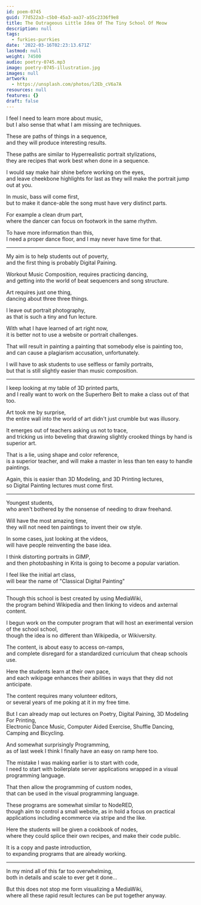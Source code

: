 ```yaml
---
id: poem-0745
guid: 77d522a3-c5b0-45a3-aa37-a55c2336f9e8
title: The Outrageous Little Idea Of The Tiny School Of Meow
description: null
tags:
  - furkies-purrkies
date: '2022-03-16T02:23:13.671Z'
lastmod: null
weight: 74500
audio: poetry-0745.mp3
image: poetry-0745-illustration.jpg
images: null
artwork:
  - https://unsplash.com/photos/l2Eb_cV6a7A
resources: null
features: {}
draft: false
---
```


I feel I need to learn more about music,\
but I also sense that what I am missing are techniques.

These are paths of things in a sequence,\
and they will produce interesting results.

These paths are similar to Hyperrealistic portrait stylizations,\
they are recipes that work best when done in a sequence.

I would say make hair shine before working on the eyes,\
and leave cheekbone highlights for last as they will make the portrait jump out at you.

In music, bass will come first,\
but to make it dance-able the song must have very distinct parts.

For example a clean drum part,\
where the dancer can focus on footwork in the same rhythm.

To have more information than this,\
I need a proper dance floor, and I may never have time for that.

---

My aim is to help students out of poverty,\
and the first thing is probably Digital Paining.

Workout Music Composition, requires practicing dancing,\
and getting into the world of beat sequencers and song structure.

Art requires just one thing,\
dancing about three three things.

I leave out portrait photography,\
as that is such a tiny and fun lecture.

With what I have learned of art right now,\
it is better not to use a website or portrait challenges.

That will result in painting a painting that somebody else is painting too,\
and can cause a plagiarism accusation, unfortunately.

I will have to ask students to use selfless or family portraits,\
but that is still slightly easier than music composition.

---

I keep looking at my table of 3D printed parts,\
and I really want to work on the Superhero Belt to make a class out of that too.

Art took me by surprise,\
the entire wall into the world of art didn't just crumble but was illusory.

It emerges out of teachers asking us not to trace,\
and tricking us into beveling that drawing slightly crooked things by hand is superior art.

That is a lie, using shape and color reference,\
is a superior teacher, and will make a master in less than ten easy to handle paintings.

Again, this is easier than 3D Modeling, and 3D Printing lectures,\
so Digital Painting lectures must come first.

---

Youngest students,\
who aren't bothered by the nonsense of needing to draw freehand.

Will have the most amazing time,\
they will not need ten paintings to invent their ow style.

In some cases, just looking at the videos,\
will have people reinventing the base idea.

I think distorting portraits in GIMP,\
and then photobashing in Krita is going to become a popular variation.

I feel like the initial art class,\
will bear the name of "Classical Digital Painting"

---

Though this school is best created by using MediaWiki,\
the program behind Wikipedia and then linking to videos and axternal content.

I begun work on the computer program that will host an exerimental version of the school school,\
though the idea is no different than Wikipedia, or Wikiversity.

The content, is about easy to access on-ramps,\
and complete disregard for a standardized curriculum that cheap schools use.

Here the students learn at their own pace,\
and each wikipage enhances their abilities in ways that they did not anticipate.

The content requires many volunteer editors,\
or several years of me poking at it in my free time.

But I can already map out lectures on Poetry, Digital Paining, 3D Modeling For Printing,\
Electronic Dance Music, Computer Aided Exercise, Shuffle Dancing, Camping and Bicycling.

And somewhat surprisingly Programming,\
as of last week I think I finally have an easy on ramp here too.

The mistake I was making earlier is to start with code,\
I need to start with boilerplate server applications wrapped in a visual programming language.

That then allow the programming of custom nodes,\
that can be used in the visual programming language.

These programs are somewhat similar to NodeRED,\
though aim to control a small website, as in hold a focus on practical applications including ecommerce via stripe and the like.

Here the students will be given a cookbook of nodes,\
where they could splice their own recipes, and make their code public.

It is a copy and paste introduction,\
to expanding programs that are already working.

---

In my mind all of this far too overwhelming,\
both in details and scale to ever get it done...

But this does not stop me form visualizing a MediaWiki,\
where all these rapid result lectures can be put together anyway.
